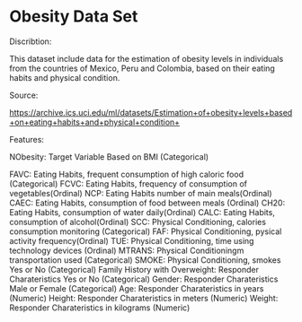 # Obesity Data Set

Discribtion:

This dataset include data for the estimation of obesity levels in individuals from the countries of Mexico, Peru and Colombia, 
based on their eating habits and physical condition. 

Source:

https://archive.ics.uci.edu/ml/datasets/Estimation+of+obesity+levels+based+on+eating+habits+and+physical+condition+

Features:

NObesity: Target Variable	Based on BMI (Categorical)

FAVC: Eating Habits, frequent consumption of high caloric food	(Categorical)
FCVC: Eating Habits, frequency of consumption of vegetables(Ordinal)
NCP: Eating Habits number of main meals(Ordinal)
CAEC: Eating Habits, consumption of food between meals	(Ordinal)
CH20: Eating Habits, consumption of water daily(Ordinal)
CALC: Eating Habits, consumption of alcohol(Ordinal)
SCC: Physical Conditioning, calories consumption monitoring	(Categorical)
FAF: Physical Conditioning, pysical activity frequency(Ordinal)
TUE: Physical Conditioning, time using technology devices	(Ordinal)
MTRANS: Physical Conditioningm transportation used	(Categorical)
SMOKE: Physical Conditioning, smokes Yes or No	(Categorical)
Family History with Overweight: Responder Charateristics Yes or No	(Categorical)
Gender: Responder Charateristics Male or Female	(Categorical)
Age: Responder Charateristics	in years	(Numeric)
Height: Responder Charateristics in meters	(Numeric)
Weight: Responder Charateristics in kilograms (Numeric)
